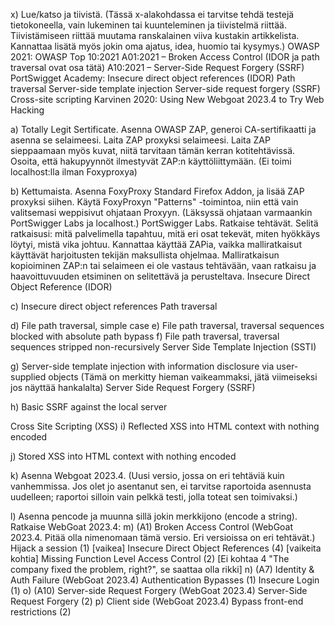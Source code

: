 x) Lue/katso ja tiivistä. (Tässä x-alakohdassa ei tarvitse tehdä testejä tietokoneella, vain lukeminen tai kuunteleminen ja tiivistelmä riittää. Tiivistämiseen riittää muutama ranskalainen viiva kustakin artikkelista. Kannattaa lisätä myös jokin oma ajatus, idea, huomio tai kysymys.)
OWASP 2021: OWASP Top 10:2021
A01:2021 – Broken Access Control (IDOR ja path traversal ovat osa tätä)
A10:2021 – Server-Side Request Forgery (SSRF)
PortSwigget Academy:
Insecure direct object references (IDOR)
Path traversal
Server-side template injection
Server-side request forgery (SSRF)
Cross-site scripting
Karvinen 2020: Using New Webgoat 2023.4 to Try Web Hacking

a) Totally Legit Sertificate. Asenna OWASP ZAP, generoi CA-sertifikaatti ja asenna se selaimeesi. Laita ZAP proxyksi selaimeesi. Laita ZAP sieppaamaan myös kuvat, 
niitä tarvitaan tämän kerran kotitehtävissä. Osoita, että hakupyynnöt ilmestyvät ZAP:n käyttöliittymään. (Ei toimi localhost:lla ilman Foxyproxya)

b) Kettumaista. Asenna FoxyProxy Standard Firefox Addon, ja lisää ZAP proxyksi siihen. Käytä FoxyProxyn "Patterns" -toimintoa, niin että vain valitsemasi weppisivut ohjataan Proxyyn. (Läksyssä ohjataan varmaankin PortSwigger Labs ja localhost.)
PortSwigger Labs. Ratkaise tehtävät. Selitä ratkaisusi: mitä palvelimella tapahtuu, mitä eri osat tekevät, miten hyökkäys löytyi, mistä vika johtuu. Kannattaa käyttää ZAPia, vaikka malliratkaisut käyttävät harjoitusten tekijän maksullista ohjelmaa. Malliratkaisun kopioiminen ZAP:n tai selaimeen ei ole vastaus tehtävään, vaan ratkaisu ja haavoittuvuuden etsiminen on selitettävä ja perusteltava.
Insecure Direct Object Reference (IDOR)

c) Insecure direct object references
Path traversal

d) File path traversal, simple case
e) File path traversal, traversal sequences blocked with absolute path bypass
f) File path traversal, traversal sequences stripped non-recursively
Server Side Template Injection (SSTI)

g) Server-side template injection with information disclosure via user-supplied objects (Tämä on merkitty hieman vaikeammaksi, jätä viimeiseksi jos näyttää hankalalta)
Server Side Request Forgery (SSRF)

h) Basic SSRF against the local server

Cross Site Scripting (XSS)
i) Reflected XSS into HTML context with nothing encoded

j) Stored XSS into HTML context with nothing encoded

k) Asenna Webgoat 2023.4. (Uusi versio, jossa on eri tehtäviä kuin vanhemmissa. Jos olet jo asentanut sen, ei tarvitse raportoida asennusta uudelleen; raportoi silloin vain pelkkä testi, jolla toteat sen toimivaksi.)

l) Asenna pencode ja muunna sillä jokin merkkijono (encode a string).
Ratkaise WebGoat 2023.4:
m) (A1) Broken Access Control (WebGoat 2023.4. Pitää olla nimenomaan tämä versio. Eri versioissa on eri tehtävät.)
Hijack a session (1) [vaikea]
Insecure Direct Object References (4) [vaikeita kohtia]
Missing Function Level Access Control (2) [Ei kohtaa 4 "The company fixed the problem, right?", se saattaa olla rikki]
n) (A7) Identity & Auth Failure (WebGoat 2023.4)
Authentication Bypasses (1)
Insecure Login (1)
o) (A10) Server-side Request Forgery (WebGoat 2023.4)
Server-Side Request Forgery (2)
p) Client side (WebGoat 2023.4)
Bypass front-end restrictions (2)
